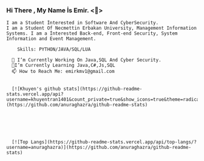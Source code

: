 ### Hi There , My Name İs Emir. <🤚>
    I am a Student İnterested in Software And CyberSecurity.
    I am a Student Of Necmettin Erbakan University, Management Information Systems. I am a İnterested Back-end, Front-end Security, System Information and Event Management.
      
        Skills: PYTHON/JAVA/SQL/LUA
        
      🔨 I’m Currently Working On Java,SQL And Cyber Security.
      🔎I’m Currently Learning Java,C#,Js,SQL
      📫 How to Reach Me: emirkmv1@gmail.com
      
      
      [![Khuyen's github stats](https://github-readme-stats.vercel.app/api?username=khuyentran1401&count_private=true&show_icons=true&theme=radical&hide_rank=false)](https://github.com/anuraghazra/github-readme-stats)
      
      
      
      
      
      
      [![Top Langs](https://github-readme-stats.vercel.app/api/top-langs/?username=anuraghazra)](https://github.com/anuraghazra/github-readme-stats)
      
